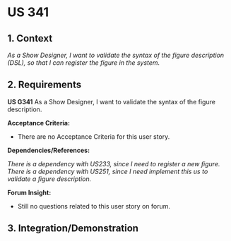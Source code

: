 
# US 341

## 1. Context

*As a Show Designer, I want to validate the syntax of the figure description (DSL), so that I can register the figure in the system.*
## 2. Requirements

**US G341** As a Show Designer, I want to validate the syntax of the figure description.

**Acceptance Criteria:**

- There are no Acceptance Criteria for this user story.

**Dependencies/References:**

*There is a dependency with US233, since I need to register a new figure.*
*There is a dependency with US251, since I need implement this us to validate a figure description.*

**Forum Insight:**

* Still no questions related to this user story on forum.

## 3. Integration/Demonstration


